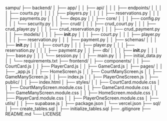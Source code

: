 sampu/
├── backend/
│   ├── app/
│   │   ├── api/
│   │   │   ├── endpoints/
│   │   │   │   ├── courts.py
│   │   │   │   ├── players.py
│   │   │   │   ├── reservations.py
│   │   │   │   ├── payments.py
│   │   │   └── deps.py
│   │   ├── core/
│   │   │   ├── config.py
│   │   │   └── security.py
│   │   ├── crud/
│   │   │   ├── crud_court.py
│   │   │   ├── crud_player.py
│   │   │   ├── crud_reservation.py
│   │   │   ├── crud_payment.py
│   │   ├── models/
│   │   │   ├── __init__.py
│   │   │   ├── court.py
│   │   │   ├── player.py
│   │   │   ├── reservation.py
│   │   │   ├── payment.py
│   │   ├── schemas/
│   │   │   ├── __init__.py
│   │   │   ├── court.py
│   │   │   ├── player.py
│   │   │   ├── reservation.py
│   │   │   ├── payment.py
│   │   ├── db/
│   │   │   ├── __init__.py
│   │   │   ├── base.py
│   │   │   └── session.py
│   │   ├── main.py
│   │   ├── initial_data.py
│   │   └── requirements.txt
├── frontend/
│   ├── components/
│   │   ├── CourtCard.js
│   │   ├── PlayerCard.js
│   │   ├── GameCard.js
│   ├── pages/
│   │   ├── _app.js
│   │   ├── HomeScreen.js
│   │   ├── CourtManyScreen.js
│   │   ├── GameManyScreen.js
│   │   ├── index.js
│   │   ├── PlayerOneScreen.js
│   ├── public/
│   │   ├── index.html
│   ├── styles/
│   │   ├── CourtCard.module.css
│   │   ├── CourtManyScreen.module.css
│   │   ├── GameCard.module.css
│   │   ├── GameManyScreen.module.css
│   │   ├── HomeScreen.module.css
│   │   ├── PlayerCard.module.css
│   │   ├── PlayerOneScreen.module.css
│   ├── utils/
│   │   ├── supabase.js
│   ├── package.json
│   └── vercel.json
├── sql/
│   ├── create_tables.sql
│   ├── initialize_tables.sql
├── .gitignore
├── README.md
└── LICENSE
